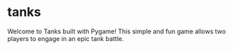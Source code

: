 # tanks

Welcome to Tanks built with Pygame! This simple and fun game allows two players to engage in an epic tank battle.
